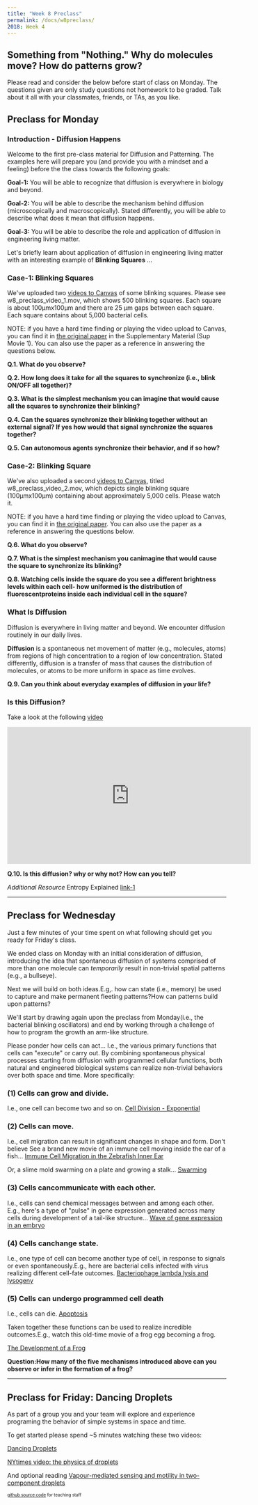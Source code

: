 ```yaml
---
title: "Week 8 Preclass"
permalink: /docs/w8preclass/
2018: Week 4
---
```


## Something from "Nothing." Why do molecules move? How do patterns grow?

Please read and consider the below before start of class on Monday.
The questions given are only study questions not homework to be graded.
Talk about it all with your classmates, friends, or TAs, as you like.

## Preclass for Monday

### Introduction - Diffusion Happens

Welcome to the first pre-class material for Diffusion and Patterning.
The examples here will prepare you (and provide you with a mindset and a feeling) before the the class towards
the following goals:

**Goal-1:** You will be able to recognize that diffusion is everywhere in biology and beyond.

**Goal-2:** You will be able to describe the mechanism behind diffusion (microscopically and macroscopically).
Stated differently, you will be able to describe what does it mean that diffusion happens.

**Goal-3:** You will be able to describe the role and application of diffusion in engineering living matter.

Let's briefly learn about application of diffusion in engineering living matter with an interesting example of
**Blinking Squares** ...

### Case-1: Blinking Squares

We've uploaded two [videos to Canvas](https://canvas.stanford.edu/courses/98999/files/folder/Course%20Materials/w8_preclass) of some blinking squares. Please see w8_preclass_video_1.mov, which shows 500 blinking squares. Each square is about 100μmx100μm and there are 25 μm gaps between each square. Each square contains about 5,000 bacterial cells.

NOTE: if you have a hard time finding or playing the video upload to Canvas, you can find it in [the original paper](https://www.nature.com/articles/nature10722) in the Supplementary Material (Sup Movie 1). You can also use the paper as a reference in answering the questions below.

**Q.1. What do you observe?**

**Q.2. How long does it take for all the squares to synchronize (i.e., blink ON/OFF all together)?**

**Q.3. What is the simplest mechanism you can imagine that would cause all the squares to synchronize their blinking?**

**Q.4. Can the squares synchronize their blinking together without an external signal? If yes how would that signal synchronize the squares together?**

**Q.5. Can autonomous agents synchronize their behavior, and if so how?**

### Case-2: Blinking Square

We've also uploaded a second [videos to Canvas](https://canvas.stanford.edu/courses/98999/files/folder/Course%20Materials/w8_preclass), titled w8_preclass_video_2.mov, which depicts single blinking square (100μmx100μm) containing about approximately 5,000 cells. Please watch it.

NOTE: if you have a hard time finding or playing the video upload to Canvas, you can find it in [the original paper](https://www.nature.com/articles/nature08753). You can also use the paper as a reference in answering the questions below.

**Q.6. What do you observe?**

**Q.7. What is the simplest mechanism you canimagine that would cause the square to synchronize its blinking?**

**Q.8. Watching  cells inside the square do you see a different brightness levels within each cell- how uniformed is the distribution of fluorescentproteins inside each individual cell in the square?**  

### What Is Diffusion

Diffusion is everywhere in living matter and beyond. We encounter diffusion routinely in our daily lives.

**Diffusion** is a spontaneous net movement of matter (e.g., molecules, atoms) from regions of high concentration to a region of low concentration. Stated differently, diffusion is a transfer of mass that causes the distribution of molecules, or atoms to be more uniform in space as time evolves.

**Q.9. Can you think about everyday examples of diffusion in your life?**


### Is this Diffusion?

Take a look at the following [video](https://www.youtube.com/watch?v=5JuEomRki_M)

<iframe width="560" height="315" src="https://www.youtube.com/embed/5JuEomRki_M" frameborder="0" allow="accelerometer; autoplay; encrypted-media; gyroscope; picture-in-picture" allowfullscreen></iframe>

**Q.10. Is this diffusion? why or why not? How can you tell?**

*Additional Resource*
Entropy Explained [link-1](https://aatishb.com/entropy/)

____________________________________________________________

## Preclass for Wednesday

Just a few minutes of your time spent on what following should get you ready for Friday's class.

We ended class on Monday with an initial consideration of diffusion, introducing the idea that spontaneous diffusion of systems comprised of more than one molecule can *temporarily* result in non-trivial spatial patterns (e.g., a bullseye).

Next we will build on both ideas.E.g,. how can state (i.e., memory) be used to capture and make permanent fleeting patterns?How can patterns build upon patterns?

We'll start by drawing again upon the preclass from Monday(i.e., the bacterial blinking oscillators) and end by working through a challenge of how to program the growth an arm-like structure.

Please ponder how cells can act... I.e., the various primary functions that cells can "execute" or carry out.
By combining spontaneous physical processes starting from diffusion with programmed cellular functions, both natural and engineered biological systems can realize non-trivial behaviors over both space and time. More specifically:

### (1) Cells can grow and divide.
I.e., one cell can become two and so on.
[Cell Division - Exponential](https://www.youtube.com/watch?v=9x23n4zBOU8&feature=youtu.be)

### (2) Cells can move.
I.e., cell migration can result in significant changes in shape and form. Don't believe See a brand new movie of an immune cell moving inside the ear of a fish...
[Immune Cell Migration in the Zebrafish Inner Ear](https://www.youtube.com/watch?v=Hz0VlUVjYfI&feature=youtu.be)

Or, a slime mold swarming on a plate and growing a stalk...
[Swarming](https://www.youtube.com/watch?v=vjRPla0BONA&feature=youtu.be)

### (3) Cells cancommunicate with each other.
I.e., cells can send chemical messages between and among each other.
E.g., here's a type of "pulse" in gene expression generated across many cells during development of a tail-like structure...
[Wave of gene expression in an embryo](https://www.youtube.com/watch?v=T-fa1gYfwJk&feature=youtu.be)


### (4) Cells canchange state.
I.e., one type of cell can become another type of cell, in response to signals or even spontaneously.E.g., here are bacterial cells infected with virus realizing different cell-fate outcomes.
[Bacteriophage lambda lysis and lysogeny](https://www.youtube.com/watch?v=sLkZ9FPHJGM&feature=youtu.be)

### (5) Cells can undergo programmed cell death
I.e., cells can die.
[Apoptosis](https://www.youtube.com/watch?v=WkATnXv9rsQ)

Taken together these functions can be used to realize incredible outcomes.E.g., watch this old-time movie of a frog egg becoming a frog.

[The Development of a Frog](https://www.youtube.com/watch?v=dXpAbezdOho&feature=youtu.be)

**Question:How many of the five mechanisms introduced above can you observe or infer in the formation of a frog?**

____________________________________________________________

## Preclass for Friday: Dancing Droplets

As part of a group you and your team will explore and experience programing the behavior of simple
systems in space and time.

To get started please spend ~5 minutes watching these two videos:

[Dancing Droplets](https://youtu.be/ZMsaH6SY4CY)


[NYtimes video: the physics of droplets](http://www.nytimes.com/video/science/100000003584880/dancing)


And optional reading [Vapour-mediated sensing and motility in two-component droplets](https://www.nature.com/articles/nature14272)


<sub><sup> [github source code](https://github.com/Stanford-BioE80/Stanford-BioE80.github.io/edit/master/_docs/w8preclass.md) for teaching staff <sub><sup>
